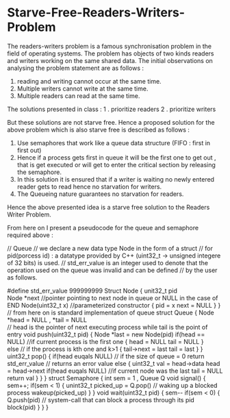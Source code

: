 # Starve-Free-Readers-Writers-Problem

The readers-writers problem is a famous synchronisation problem in the field of operating systems.
 The problem has objects of two kinds readers and writers working on the same shared data.
 The initial observations on analysing the problem statement are as follows :
 1. reading and writing cannot occur at the same time.
 2. Multiple writers cannot write at the same time.
 3. Multiple readers can read at the same time.

The solutions presented in class :
1 . prioritize readers
2 . prioritize writers

But these solutions are not starve free.
Hence a proposed solution for the above problem which is also starve free is described as follows :
1. Use semaphores that work like a queue data structure (FIFO : first in first out)
2. Hence if a process gets first in queue it will be the first one to get out , that is get executed or will get 
to enter the critical section by releasing the semaphore.
3. In this solution it is ensured that if a writer is waiting no newly entered reader gets to read hence no 
starvation for writers.
4. The Queueing nature guarantees no starvation for readers.

Hence the above presented idea is a starve free solution to the Readers Writer Problem.

From here on I present a pseudocode for the queue and semaphore required above :

// Queue
// we declare a new data type Node in the form of a struct
// for pid(porcess id) : a datatype provided by C++ (uint32_t -> unsigned integere of 32 bits) is used.
// std_err_value is an integer used to denote that the operation used on the queue was invalid and can be defined
// by the user as follows.

#define std_err_value  999999999
Struct Node
{   unit32_t pid         
    Node *next         //pointer pointing to next node in queue or NULL in the case of END
    Node(uint32_t x)         //parameterized constructor 
    {   pid = x
        next = NULL
    }
}
    // from here on is standard implementation of queue 
struct Queue
{
    Node *head = NULL , *tail = NULL      
    // head is the pointer of next executing process while tail is the point of entry
    void push(uint32_t pid)
    {
        Node *last = new Node(pid)
        if(head == NULL)                    //if current process is the first one 
        {
            head = NULL
            tail = NULL
        }    
        else                                // if the process is kth one and k>1
        {
            tail->next = last
            tail = last
        }
    }
    uint32_t pop()
    {
        if(head euqals NULL)              // if the size of queue = 0
            return std_err_value                // returns an error value 
        else
        {  uint32_t val = head->data
            head = head->next
            if(head euqals NULL)            //if current node was the last
            tail = NULL
            return val
        }
    }
}
struct Semaphore
{
    int sem = 1  , Queue Q
    void signal()
    {   sem++;
        if(sem < 1)
        {   unint32_t picked_up = Q.pop()
            // waking up a blocked process
            wakeup(picked_up)
        }
    }
    void wait(uint32_t pid)
    {   sem--
        if(sem < 0)
        {   Q.push(pid)
            // system-call that can block a process through its pid 
            block(pid)
        }
    }
}
